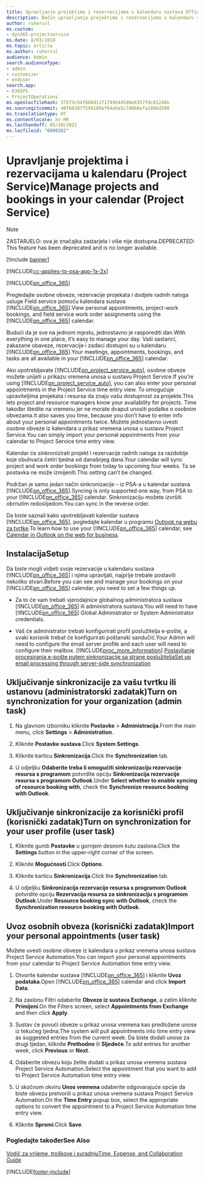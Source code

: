 ```yaml
---
title: Upravljanje projektima i rezervacijama u kalendaru sustava Office 365
description: Način upravljanja projektima i rezervacijama u kalendaru sustava Office 365
author: ruhercul
ms.custom:
- dyn365-projectservice
ms.date: 8/03/2018
ms.topic: article
ms.author: ruhercul
audience: Admin
search.audienceType:
- admin
- customizer
- enduser
search.app:
- D365PS
- ProjectOperations
ms.openlocfilehash: 575f3c94f886d12717496445d0e6357fdc01246b
ms.sourcegitcommit: 40f68387f594180af64a5e5c748b6efa188bd300
ms.translationtype: HT
ms.contentlocale: hr-HR
ms.lasthandoff: 05/10/2021
ms.locfileid: "6000382"
---
```

# <a name="manage-projects-and-bookings-in-your-calendar-project-service"></a><span data-ttu-id="64566-103">Upravljanje projektima i rezervacijama u kalendaru (Project Service)</span><span class="sxs-lookup"><span data-stu-id="64566-103">Manage projects and bookings in your calendar (Project Service)</span></span>

> [!Note]
> <span data-ttu-id="64566-104">ZASTARJELO: ova je značajka zastarjela i više nije dostupna.</span><span class="sxs-lookup"><span data-stu-id="64566-104">DEPRECATED: This feature has been deprecated and is no longer available.</span></span>

[!include [banner](../includes/psa-now-project-operations.md)]

[!INCLUDE[cc-applies-to-psa-app-1x-2x](../includes/cc-applies-to-psa-app-1x-2x.md)]

[!INCLUDE[pn_office_365](../includes/pn-office-365.md)] 

<span data-ttu-id="64566-105">Pregledajte osobne obveze, rezervacije projekata i dodjele radnih naloga usluge Field service pomoću kalendara sustava [!INCLUDE[pn_office_365](../includes/pn-office-365.md)].</span><span class="sxs-lookup"><span data-stu-id="64566-105">View personal appointments, project-work bookings, and field service work order assignments using the [!INCLUDE[pn_office_365](../includes/pn-office-365.md)] calendar.</span></span>  
  
 <span data-ttu-id="64566-106">Budući da je sve na jednom mjestu, jednostavno je rasporediti dan.</span><span class="sxs-lookup"><span data-stu-id="64566-106">With everything in one place, it’s easy to manage your day.</span></span> <span data-ttu-id="64566-107">Vaši sastanci, zakazane obaveze, rezervacije i zadaci dostupni su u kalendaru [!INCLUDE[pn_office_365](../includes/pn-office-365.md)].</span><span class="sxs-lookup"><span data-stu-id="64566-107">Your meetings, appointments, bookings, and tasks are all available in your [!INCLUDE[pn_office_365](../includes/pn-office-365.md)] calendar.</span></span>  
  
 <span data-ttu-id="64566-108">Ako upotrebljavate [!INCLUDE[pn_project_service_auto](../includes/pn-project-service-auto.md)], osobne obveze možete unijeti u prikazu vremena unosa u sustavu Project Service.</span><span class="sxs-lookup"><span data-stu-id="64566-108">If you’re using [!INCLUDE[pn_project_service_auto](../includes/pn-project-service-auto.md)], you can also enter your personal appointments in the Project Service time entry view.</span></span> <span data-ttu-id="64566-109">To omogućuje upraviteljima projekata i resursa da znaju vašu dostupnost za projekte.</span><span class="sxs-lookup"><span data-stu-id="64566-109">This lets project and resource managers know your availability for projects.</span></span> <span data-ttu-id="64566-110">Time također štedite na vremenu jer ne morate dvaput unositi podatke o osobnim obvezama.</span><span class="sxs-lookup"><span data-stu-id="64566-110">It also saves you time, because you don’t have to enter info about your personal appointments twice.</span></span> <span data-ttu-id="64566-111">Možete jednostavno uvesti osobne obveze iz kalendara u prikaz vremena unosa u sustavu Project Service.</span><span class="sxs-lookup"><span data-stu-id="64566-111">You can simply import your personal appointments from your calendar to Project Service time entry view.</span></span>  
  
 <span data-ttu-id="64566-112">Kalendar će sinkronizirati projekt i rezervacije radnih naloga za razdoblje koje obuhvaća četiri tjedna od današnjeg dana.</span><span class="sxs-lookup"><span data-stu-id="64566-112">Your calendar will sync project and work order bookings from today to upcoming four weeks.</span></span> <span data-ttu-id="64566-113">Ta se postavka ne može izmijeniti.</span><span class="sxs-lookup"><span data-stu-id="64566-113">This setting can’t be changed.</span></span>  
  
 <span data-ttu-id="64566-114">Podržan je samo jedan način sinkronizacije – iz PSA-a u kalendar sustava [!INCLUDE[pn_office_365](../includes/pn-office-365.md)].</span><span class="sxs-lookup"><span data-stu-id="64566-114">Syncing is only supported one way, from PSA to your [!INCLUDE[pn_office_365](../includes/pn-office-365.md)] calendar.</span></span> <span data-ttu-id="64566-115">Sinkronizaciju možete izvršiti obrnutim redoslijedom.</span><span class="sxs-lookup"><span data-stu-id="64566-115">You can sync in the reverse order.</span></span> 
  
 <span data-ttu-id="64566-116">Da biste saznali kako upotrebljavati kalendar sustava [!INCLUDE[pn_office_365](../includes/pn-office-365.md)], pogledajte kalendar u programu [Outlook na webu za tvrtke](https://support.office.com/article/Calendar-in-Outlook-on-the-web-for-business-5219c457-d1fe-4c2f-9032-1a816b88e936).</span><span class="sxs-lookup"><span data-stu-id="64566-116">To learn how to use your [!INCLUDE[pn_office_365](../includes/pn-office-365.md)] calendar, see [Calendar in Outlook on the web for business](https://support.office.com/article/Calendar-in-Outlook-on-the-web-for-business-5219c457-d1fe-4c2f-9032-1a816b88e936).</span></span>  
  
## <a name="setup"></a><span data-ttu-id="64566-117">Instalacija</span><span class="sxs-lookup"><span data-stu-id="64566-117">Setup</span></span>  
 <span data-ttu-id="64566-118">Da biste mogli vidjeti svoje rezervacije u kalendaru sustava [!INCLUDE[pn_office_365](../includes/pn-office-365.md)] i njima upravljati, najprije trebate postaviti nekoliko stvari.</span><span class="sxs-lookup"><span data-stu-id="64566-118">Before you can see and manage your bookings on your [!INCLUDE[pn_office_365](../includes/pn-office-365.md)] calendar, you need to set a few things up.</span></span>  
  
- <span data-ttu-id="64566-119">Za to će vam trebati vjerodajnice globalnog administratora sustava [!INCLUDE[pn_office_365](../includes/pn-office-365.md)] ili administratora sustava.</span><span class="sxs-lookup"><span data-stu-id="64566-119">You will need to have [!INCLUDE[pn_office_365](../includes/pn-office-365.md)] Global Administrator or System Administrator credentials.</span></span>  
  
- <span data-ttu-id="64566-120">Vaš će administrator trebati konfigurirati profil poslužitelja e-pošte, a svaki korisnik trebat će konfigurirati poštanski sandučić.</span><span class="sxs-lookup"><span data-stu-id="64566-120">Your Admin will need to configure the email server profile and each user will need to configure their mailbox.</span></span> [!INCLUDE[proc_more_information](../includes/proc-more-information.md)] <span data-ttu-id="64566-121">[Postavljanje procesiranja e-pošte putem sinkronizacije sa strane poslužitelja](/dynamics365/customerengagement/on-premises/admin/set-up-server-side-synchronization-of-email-appointments-contacts-and-tasks)</span><span class="sxs-lookup"><span data-stu-id="64566-121">[Set up email processing through server-side synchronization](/dynamics365/customerengagement/on-premises/admin/set-up-server-side-synchronization-of-email-appointments-contacts-and-tasks)</span></span>  
  
## <a name="turn-on-synchronization-for-your-organization-admin-task"></a><span data-ttu-id="64566-122">Uključivanje sinkronizacije za vašu tvrtku ili ustanovu (administratorski zadatak)</span><span class="sxs-lookup"><span data-stu-id="64566-122">Turn on synchronization for your organization (admin task)</span></span>  
  
1.  <span data-ttu-id="64566-123">Na glavnom izborniku kliknite **Postavke** > **Administracija**.</span><span class="sxs-lookup"><span data-stu-id="64566-123">From the main menu, click **Settings** > **Administration**.</span></span>  
  
2.  <span data-ttu-id="64566-124">Kliknite **Postavke sustava**.</span><span class="sxs-lookup"><span data-stu-id="64566-124">Click **System Settings**.</span></span>  
  
3.  <span data-ttu-id="64566-125">Kliknite karticu **Sinkronizacija**.</span><span class="sxs-lookup"><span data-stu-id="64566-125">Click the **Synchronization** tab.</span></span>  
  
4.  <span data-ttu-id="64566-126">U odjeljku **Odaberite treba li omogućiti sinkronizaciju rezervacije resursa s programom** potvrdite opciju **Sinkronizacija rezervacije resursa s programom Outlook**.</span><span class="sxs-lookup"><span data-stu-id="64566-126">Under **Select whether to enable syncing of resource booking with**, check the **Synchronize resource booking with Outlook**.</span></span>  
  
## <a name="turn-on-synchronization-for-your-user-profile-user-task"></a><span data-ttu-id="64566-127">Uključivanje sinkronizacije za korisnički profil (korisnički zadatak)</span><span class="sxs-lookup"><span data-stu-id="64566-127">Turn on synchronization for your user profile (user task)</span></span>  
  
1.  <span data-ttu-id="64566-128">Kliknite gumb **Postavke** u gornjem desnom kutu zaslona.</span><span class="sxs-lookup"><span data-stu-id="64566-128">Click the **Settings** button in the upper-right corner of the screen.</span></span>  
  
2.  <span data-ttu-id="64566-129">Kliknite **Mogućnosti**.</span><span class="sxs-lookup"><span data-stu-id="64566-129">Click **Options**.</span></span>  
  
3.  <span data-ttu-id="64566-130">Kliknite karticu **Sinkronizacija**.</span><span class="sxs-lookup"><span data-stu-id="64566-130">Click the **Synchronization** tab.</span></span>  
  
4.  <span data-ttu-id="64566-131">U odjeljku **Sinkronizacija rezervacije resursa s programom Outlook** potvrdite opciju **Rezervacija resursa za sinkronizaciju s programom Outlook**.</span><span class="sxs-lookup"><span data-stu-id="64566-131">Under **Resource booking sync with Outlook**, check the **Synchronization resource booking with Outlook**.</span></span>  
  
## <a name="import-your-personal-appointments-user-task"></a><span data-ttu-id="64566-132">Uvoz osobnih obveza (korisnički zadatak)</span><span class="sxs-lookup"><span data-stu-id="64566-132">Import your personal appointments (user task)</span></span>  
 <span data-ttu-id="64566-133">Možete uvesti osobne obveze iz kalendara u prikaz vremena unosa sustava Project Service Automation.</span><span class="sxs-lookup"><span data-stu-id="64566-133">You can import your personal appointments from your calendar to Project Service Automation time entry view.</span></span>  
  
1. <span data-ttu-id="64566-134">Otvorite kalendar sustava [!INCLUDE[pn_office_365](../includes/pn-office-365.md)] i kliknite **Uvoz podataka**.</span><span class="sxs-lookup"><span data-stu-id="64566-134">Open [!INCLUDE[pn_office_365](../includes/pn-office-365.md)] calendar and click **Import Data**.</span></span>  
  
2. <span data-ttu-id="64566-135">Na zaslonu Filtri odaberite **Obveze iz sustava Exchange**, a zatim kliknite **Primijeni**.</span><span class="sxs-lookup"><span data-stu-id="64566-135">On the Filters screen, select **Appointments from Exchange** and then click **Apply**.</span></span>  
  
3. <span data-ttu-id="64566-136">Sustav će povući obveze u prikaz unosa vremena kao predložene unose iz tekućeg tjedna.</span><span class="sxs-lookup"><span data-stu-id="64566-136">The system will pull appointments into time entry view as suggested entries from the current week.</span></span> <span data-ttu-id="64566-137">Da biste dodali unose za drugi tjedan, kliknite **Prethodno** ili **Sljedeće**.</span><span class="sxs-lookup"><span data-stu-id="64566-137">To add entries for another week, click **Previous** or **Next**.</span></span>  
  
4. <span data-ttu-id="64566-138">Odaberite obvezu koju želite dodati u prikaz unosa vremena sustava Project Service Automation.</span><span class="sxs-lookup"><span data-stu-id="64566-138">Select the appointment that you want to add to Project Service Automation time entry view.</span></span>  
  
5. <span data-ttu-id="64566-139">U skočnom okviru **Unos vremena** odaberite odgovarajuće opcije da biste obvezu pretvorili u prikaz unosa vremena sustava Project Service Automation.</span><span class="sxs-lookup"><span data-stu-id="64566-139">On the **Time Entry** popup box, select the appropriate options to convert the appointment to a Project Service Automation time entry view.</span></span>  
  
6. <span data-ttu-id="64566-140">Kliknite **Spremi**.</span><span class="sxs-lookup"><span data-stu-id="64566-140">Click **Save**.</span></span>  
  
### <a name="see-also"></a><span data-ttu-id="64566-141">Pogledajte također</span><span class="sxs-lookup"><span data-stu-id="64566-141">See Also</span></span>  
 [<span data-ttu-id="64566-142">Vodič za vrijeme, troškove i suradnju</span><span class="sxs-lookup"><span data-stu-id="64566-142">Time, Expense, and Collaboration Guide</span></span>](../psa/time-expense-collaboration-guide.md)


[!INCLUDE[footer-include](../includes/footer-banner.md)]